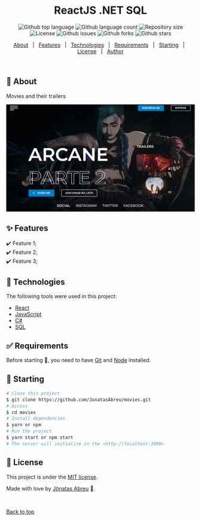 <h1 align="center">ReactJS .NET SQL</h1>

<p align="center">
  <img alt="Github top language" src="https://img.shields.io/github/languages/top/JonatasAbreu/movies?color=56BEB8">

  <img alt="Github language count" src="https://img.shields.io/github/languages/count/JonatasAbreu/movies?color=56BEB8">

  <img alt="Repository size" src="https://img.shields.io/github/repo-size/JonatasAbreu/movies?color=56BEB8">


  <img alt="License" src="https://img.shields.io/github/license/JonatasAbreu/movies?color=56BEB8">

   <img alt="Github issues" src="https://img.shields.io/github/issues/JonatasAbreu/movies?color=56BEB8" /> 

   <img alt="Github forks" src="https://img.shields.io/github/forks/JonatasAbreu/movies?color=56BEB8" /> 

   <img alt="Github stars" src="https://img.shields.io/github/stars/JonatasAbreu/movies?color=56BEB8" /> 
</p>


<p align="center">
  <a href="#dart-about">About</a> &#xa0; | &#xa0; 
  <a href="#sparkles-features">Features</a> &#xa0; | &#xa0;
  <a href="#rocket-technologies">Technologies</a> &#xa0; | &#xa0;
  <a href="#white_check_mark-requirements">Requirements</a> &#xa0; | &#xa0;
  <a href="#checkered_flag-starting">Starting</a> &#xa0; | &#xa0;
  <a href="#memo-license">License</a> &#xa0; | &#xa0;
  <a href="https://github.com/JonatasAbreu" target="_blank">Author</a>
</p>

<br>

## :dart: About ##

 Movies and their trailers

<img src="https://github.com/JonatasAbreu/Arcane/blob/master/src/assets/arcaneReadme.png">

## :sparkles: Features ##

:heavy_check_mark: Feature 1;\
:heavy_check_mark: Feature 2;\
:heavy_check_mark: Feature 3;

## :rocket: Technologies ##

The following tools were used in this project:

- [React](https://pt-br.reactjs.org/)
- [JavaScript](https://developer.mozilla.org/pt-BR/docs/Web/JavaScript) 
- [C#](https://learn.microsoft.com/en-us/dotnet/csharp/)  
- [SQL](https://learn.microsoft.com/en-us/sql/?view=sql-server-ver16)
  



## :white_check_mark: Requirements ##

Before starting :checkered_flag:, you need to have [Git](https://git-scm.com) and [Node](https://nodejs.org/en/) installed.

## :checkered_flag: Starting ##

```bash
# Clone this project
$ git clone https://github.com/JonatasAbreu/movies.git
# Access
$ cd movies
# Install dependencies
$ yarn or npm 
# Run the project
$ yarn start or npm start 
# The server will initialize in the <http://localhost:3000>
```


## :memo: License ##


This project is under the [MIT license](./LICENSE).

Made with love by [Jônatas Abreu](https://github.com/JonatasAbreu) 🚀.


&#xa0;

<a href="#top">Back to top</a>
